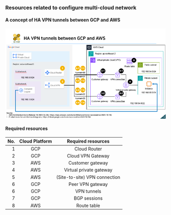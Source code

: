 
### Resources related to configure multi-cloud network
#### A concept of HA VPN tunnels between GCP and AWS

![](../../assets/images/configure-multi-cloud-network/231016-a-concept-of-HA-VPN-tunnels-between-GCP-and-AWS.png)

#### Required resources

| No. | Cloud Platform |      Required resources       | 
| ---:|:--------------:|:-----------------------------:|
|   1 |      GCP       |         Cloud Router          |
|   2 |      GCP       |       Cloud VPN Gateway       |
|   3 |      AWS       |       Customer gateway        |
|   4 |      AWS       |    Virtual private gateway    |
|   5 |      AWS       | (Site-to-site) VPN connection |
|   6 |      GCP       |       Peer VPN gateway        |
|   6 |      GCP       |          VPN tunnels          |
|   7 |      GCP       |         BGP sessions          |
|   8 |      AWS       |          Route table          |
